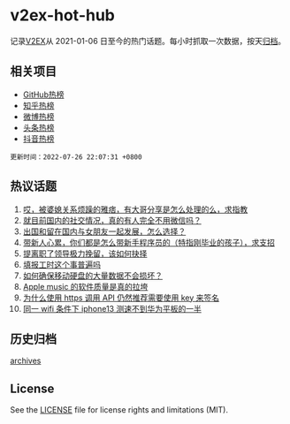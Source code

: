 # v2ex-hot-hub

 记录[V2EX](https://www.v2ex.com/)从 2021-01-06 日至今的热门话题。每小时抓取一次数据，按天[归档](archives)。
 
 ## 相关项目

- [GitHub热榜](https://github.com/lonnyzhang423/github-hot-hub)
- [知乎热榜](https://github.com/lonnyzhang423/zhihu-hot-hub)
- [微博热榜](https://github.com/lonnyzhang423/weibo-hot-hub)
- [头条热榜](https://github.com/lonnyzhang423/toutiao-hot-hub)
- [抖音热榜](https://github.com/lonnyzhang423/douyin-hot-hub)


 `更新时间：2022-07-26 22:07:31 +0800`

## 热议话题

1. [哎，被婆媳关系烦躁的雅痞，有大哥分享是怎么处理的么，求指教](https://www.v2ex.com/t/868698)
1. [就目前国内的社交情况，真的有人完全不用微信吗？](https://www.v2ex.com/t/868696)
1. [出国和留在国内与女朋友一起发展，怎么选择？](https://www.v2ex.com/t/868723)
1. [带新人心累，你们都是怎么带新手程序员的（特指刚毕业的孩子），求支招](https://www.v2ex.com/t/868776)
1. [提离职了领导极力挽留，该如何抉择](https://www.v2ex.com/t/868746)
1. [填报工时这个事普遍吗](https://www.v2ex.com/t/868697)
1. [如何确保移动硬盘的大量数据不会损坏？](https://www.v2ex.com/t/868676)
1. [Apple music 的软件质量是真的拉垮](https://www.v2ex.com/t/868668)
1. [为什么使用 https 调用 API 仍然推荐需要使用 key 来签名](https://www.v2ex.com/t/868678)
1. [同一 wifi 条件下 iphone13 测速不到华为平板的一半](https://www.v2ex.com/t/868703)

## 历史归档

[archives](archives)

## License

See the [LICENSE](LICENSE) file for license rights and limitations (MIT).
